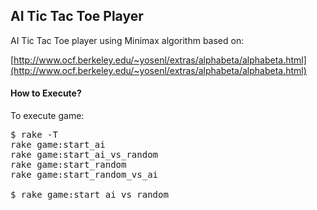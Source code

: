## AI Tic Tac Toe Player

AI Tic Tac Toe player using Minimax algorithm based on:

[http://www.ocf.berkeley.edu/~yosenl/extras/alphabeta/alphabeta.html](http://www.ocf.berkeley.edu/~yosenl/extras/alphabeta/alphabeta.html)

#### How to Execute?

To execute game:

<pre>
$ rake -T
rake game:start_ai
rake game:start_ai_vs_random
rake game:start_random
rake game:start_random_vs_ai

$ rake game:start_ai_vs_random
</pre>